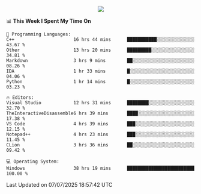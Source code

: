 <p align="center">
  <img src="https://readme-typing-svg.herokuapp.com?font=Cascadia+Code&weight=600&size=20&duration=5000&pause=1000&color=FFFFFF&center=true&vCenter=true&width=500&lines=IF+I'M+NOT+WORKING+-+IT+MEANS+I'M+DEAD+💀" />
</p>

<!--START_SECTION:waka-->
📊 **This Week I Spent My Time On** 

```text
💬 Programming Languages: 
C++                      16 hrs 44 mins      ███████████░░░░░░░░░░░░░░   43.67 % 
Other                    13 hrs 20 mins      █████████░░░░░░░░░░░░░░░░   34.81 % 
Markdown                 3 hrs 9 mins        ██░░░░░░░░░░░░░░░░░░░░░░░   08.26 % 
IDA                      1 hr 33 mins        █░░░░░░░░░░░░░░░░░░░░░░░░   04.06 % 
Python                   1 hr 14 mins        █░░░░░░░░░░░░░░░░░░░░░░░░   03.23 % 

🔥 Editors: 
Visual Studio            12 hrs 31 mins      ████████░░░░░░░░░░░░░░░░░   32.70 % 
TheInteractiveDisassemble6 hrs 39 mins       ████░░░░░░░░░░░░░░░░░░░░░   17.38 % 
VS Code                  4 hrs 39 mins       ███░░░░░░░░░░░░░░░░░░░░░░   12.15 % 
Notepad++                4 hrs 23 mins       ███░░░░░░░░░░░░░░░░░░░░░░   11.45 % 
CLion                    3 hrs 36 mins       ██░░░░░░░░░░░░░░░░░░░░░░░   09.42 % 

💻 Operating System: 
Windows                  38 hrs 19 mins      █████████████████████████   100.00 % 
```


 Last Updated on 07/07/2025 18:57:42 UTC
<!--END_SECTION:waka-->

